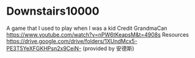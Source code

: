 # Downstairs10000
A game that I used to play when I was a kid
Credit GrandmaCan https://www.youtube.com/watch?v=nPW6tKeapsM&t=4908s
Resources https://drive.google.com/drive/folders/1XUndMcx5-PE3T5YeXFGKHPsn2x9CeiN- (provided by 安德斯)
